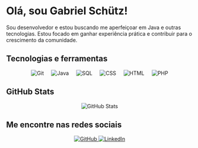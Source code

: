 <h1>Olá, sou Gabriel Schütz!</h1>

<p>Sou desenvolvedor e estou buscando me aperfeiçoar em Java e outras tecnologias. Estou focado em ganhar experiência prática e contribuir para o crescimento da comunidade.</p>

<h2>Tecnologias e ferramentas</h2>

<div style="display: flex; gap: 20px; justify-content: center; flex-wrap: wrap;">
  <img src="https://img.shields.io/badge/-Git-black?style=for-the-badge&logo=git" alt="Git" />
  <img src="https://img.shields.io/badge/-Java-black?style=for-the-badge&logo=java" alt="Java" />
  <img src="https://img.shields.io/badge/-SQL-black?style=for-the-badge&logo=postgresql" alt="SQL" />
  <img src="https://img.shields.io/badge/-CSS-black?style=for-the-badge&logo=css3" alt="CSS" />
  <img src="https://img.shields.io/badge/-HTML-black?style=for-the-badge&logo=html5" alt="HTML" />
  <img src="https://img.shields.io/badge/-PHP-black?style=for-the-badge&logo=php" alt="PHP" />
</div>

<h2>GitHub Stats</h2>

<p align="center">
  <img src="https://github-readme-stats.vercel.app/api?username=gabrielbschutz&show_icons=true&count_private=true&hide=prs&theme=radical" alt="GitHub Stats" />
</p>

<h2>Me encontre nas redes sociais</h2>

<p align="center">
  <a href="https://github.com/gabrielbschutz" target="_blank">
    <img src="https://img.shields.io/badge/GitHub-gabrielbschutz-black?style=for-the-badge&logo=github" alt="GitHub" style="border: none;" />
  </a>
  <a href="https://www.linkedin.com/in/gabrielbschutz" target="_blank">
    <img src="https://img.shields.io/badge/LinkedIn-gabrielbschutz-blue?style=for-the-badge&logo=linkedin" alt="LinkedIn" style="border: none;" />
  </a>
</p>
